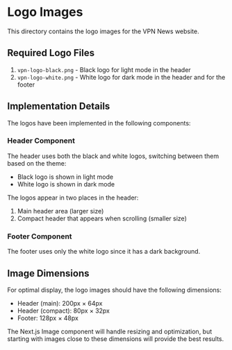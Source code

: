 # Logo Images

This directory contains the logo images for the VPN News website.

## Required Logo Files

1. `vpn-logo-black.png` - Black logo for light mode in the header
2. `vpn-logo-white.png` - White logo for dark mode in the header and for the footer

## Implementation Details

The logos have been implemented in the following components:

### Header Component

The header uses both the black and white logos, switching between them based on the theme:
- Black logo is shown in light mode
- White logo is shown in dark mode

The logos appear in two places in the header:
1. Main header area (larger size)
2. Compact header that appears when scrolling (smaller size)

### Footer Component

The footer uses only the white logo since it has a dark background.

## Image Dimensions

For optimal display, the logo images should have the following dimensions:

- Header (main): 200px × 64px
- Header (compact): 80px × 32px
- Footer: 128px × 48px

The Next.js Image component will handle resizing and optimization, but starting with images close to these dimensions will provide the best results.
